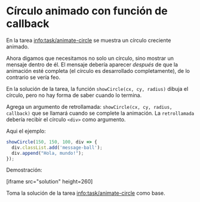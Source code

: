 
# Círculo animado con función de callback

En la tarea <info:task/animate-circle> se muestra un círculo creciente animado.

Ahora digamos que necesitamos no solo un círculo, sino mostrar un mensaje dentro de él. El mensaje debería aparecer *después* de que la animación esté completa (el círculo es desarrollado completamente), de lo contrario se vería feo.

En la solución de la tarea, la función `showCircle(cx, cy, radius)` dibuja el círculo, pero no hay forma de saber cuando lo termina.

Agrega un argumento de retrollamada: `showCircle(cx, cy, radius, callback)` que se llamará cuando se complete la animación. La `retrollamada` debería recibir el círculo `<div>` como argumento.

Aqui el ejemplo:

```js
showCircle(150, 150, 100, div => {
  div.classList.add('message-ball');
  div.append("Hola, mundo!");
});
```

Demostración:

[iframe src="solution" height=260]

Toma la solución de la tarea <info:task/animate-circle> como base.
